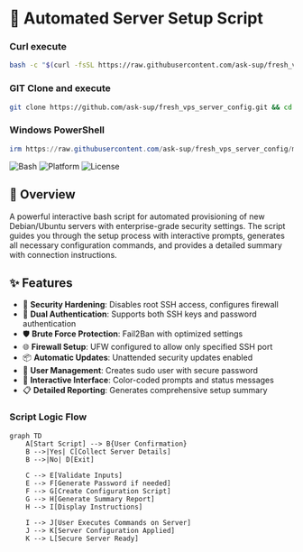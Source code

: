 # 🚀 Automated Server Setup Script

### Curl execute
```bash
bash -c "$(curl -fsSL https://raw.githubusercontent.com/ask-sup/fresh_vps_server_config/main/setup-server.sh)"
```
### GIT Clone and execute
```bash
git clone https://github.com/ask-sup/fresh_vps_server_config.git && cd fresh_vps_server_config && chmod +x setup-server.sh && ./setup-server.sh
```
### Windows PowerShell
```powershell
irm https://raw.githubusercontent.com/ask-sup/fresh_vps_server_config/main/setup-server.sh | bash
```

![Bash](https://img.shields.io/badge/bash-v5.0+-blue.svg)
![Platform](https://img.shields.io/badge/platform-Linux%20%7C%20Windows%20(Git%20Bash)-green.svg)
![License](https://img.shields.io/badge/license-MIT-orange.svg)

## 📖 Overview

A powerful interactive bash script for automated provisioning of new Debian/Ubuntu servers with enterprise-grade security settings. The script guides you through the setup process with interactive prompts, generates all necessary configuration commands, and provides a detailed summary with connection instructions.

## ✨ Features

- 🔐 **Security Hardening**: Disables root SSH access, configures firewall
- 🔑 **Dual Authentication**: Supports both SSH keys and password authentication
- 🛡️ **Brute Force Protection**: Fail2Ban with optimized settings
- 🌐 **Firewall Setup**: UFW configured to allow only specified SSH port
- 📦 **Automatic Updates**: Unattended security updates enabled
- 👤 **User Management**: Creates sudo user with secure password
- 🎨 **Interactive Interface**: Color-coded prompts and status messages
- 📋 **Detailed Reporting**: Generates comprehensive setup summary





### Script Logic Flow
```mermaid
graph TD
    A[Start Script] --> B{User Confirmation}
    B -->|Yes| C[Collect Server Details]
    B -->|No| D[Exit]
    
    C --> E[Validate Inputs]
    E --> F[Generate Password if needed]
    F --> G[Create Configuration Script]
    G --> H[Generate Summary Report]
    H --> I[Display Instructions]
    
    I --> J[User Executes Commands on Server]
    J --> K[Server Configuration Applied]
    K --> L[Secure Server Ready]
```

